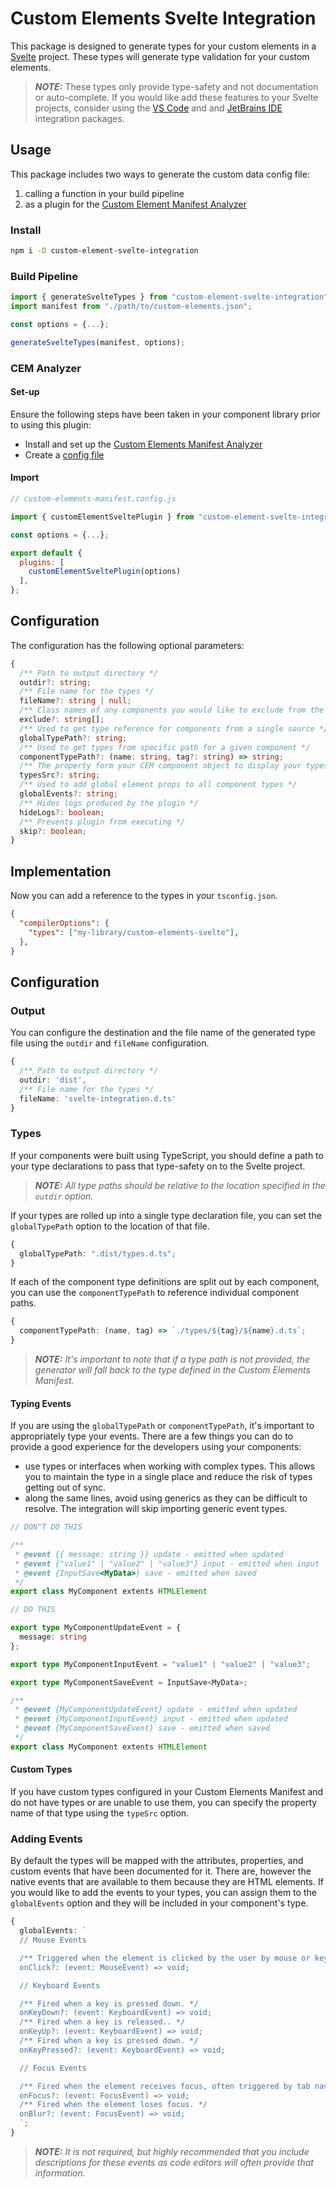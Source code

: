# Custom Elements Svelte Integration

This package is designed to generate types for your custom elements in a [Svelte](https://svelte.dev/) project. These types will generate type validation for your custom elements.

> ***NOTE:*** These types only provide type-safety and not documentation or auto-complete. If you would like add these features to your Svelte projects, consider using the [VS Code](https://www.npmjs.com/package/custom-element-vs-code-integration) and and [JetBrains IDE](https://www.npmjs.com/package/custom-element-jet-brains-integration) integration packages.

## Usage

This package includes two ways to generate the custom data config file:

1. calling a function in your build pipeline
2. as a plugin for the [Custom Element Manifest Analyzer](https://custom-elements-manifest.open-wc.org/)

### Install

```bash
npm i -D custom-element-svelte-integration
```

### Build Pipeline

```js
import { generateSvelteTypes } from "custom-element-svelte-integration";
import manifest from "./path/to/custom-elements.json";

const options = {...};

generateSvelteTypes(manifest, options);
```

### CEM Analyzer

#### Set-up

Ensure the following steps have been taken in your component library prior to using this plugin:

- Install and set up the [Custom Elements Manifest Analyzer](https://custom-elements-manifest.open-wc.org/analyzer/getting-started/)
- Create a [config file](https://custom-elements-manifest.open-wc.org/analyzer/config/#config-file)

#### Import

```js
// custom-elements-manifest.config.js

import { customElementSveltePlugin } from "custom-element-svelte-integration";

const options = {...};

export default {
  plugins: [
    customElementSveltePlugin(options)
  ],
};
```

## Configuration

The configuration has the following optional parameters:

```ts
{
  /** Path to output directory */
  outdir?: string;
  /** File name for the types */
  fileName?: string | null;
  /** Class names of any components you would like to exclude from the custom data */
  exclude?: string[];
  /** Used to get type reference for components from a single source */
  globalTypePath?: string;
  /** Used to get types from specific path for a given component */
  componentTypePath?: (name: string, tag?: string) => string;
  /** The property form your CEM component object to display your types */
  typesSrc?: string;
  /** Used to add global element props to all component types */
  globalEvents?: string;
  /** Hides logs produced by the plugin */
  hideLogs?: boolean;
  /** Prevents plugin from executing */
  skip?: boolean;
}
```

## Implementation

Now you can add a reference to the types in your `tsconfig.json`.

```json
{
  "compilerOptions": {
    "types": ["my-library/custom-elements-svelte"],
  },
}
```

## Configuration

### Output

You can configure the destination and the file name of the generated type file using the `outdir` and `fileName` configuration.

```ts
{
  /** Path to output directory */
  outdir: 'dist',
  /** File name for the types */
  fileName: 'svelte-integration.d.ts'
}
```

### Types

If your components were built using TypeScript, you should define a path to your type declarations to pass that type-safety on to the Svelte project.

> _***NOTE:*** All type paths should be relative to the location specified in the `outdir` option._

If your types are rolled up into a single type declaration file, you can set the `globalTypePath` option to the location of that file.

```ts
{
  globalTypePath: ".dist/types.d.ts";
}
```

If each of the component type definitions are split out by each component, you can use the `componentTypePath` to reference individual component paths.

```ts
{
  componentTypePath: (name, tag) => `./types/${tag}/${name}.d.ts`;
}
```

> _***NOTE:*** It's important to note that if a type path is not provided, the generator will fall back to the type defined in the Custom Elements Manifest._

#### Typing Events

If you are using the `globalTypePath` or `componentTypePath`, it's important to appropriately type your events. There are a few things you can do to provide a good experience for the developers using your components:

- use types or interfaces when working with complex types. This allows you to maintain the type in a single place and reduce the risk of types getting out of sync.
- along the same lines, avoid using generics as they can be difficult to resolve. The integration will skip importing generic event types.

```ts
// DON"T DO THIS

/**
 * @event {{ message: string }} update - emitted when updated
 * @event {"value1" | "value2" | "value3"} input - emitted when input
 * @event {InputSave<MyData>} save - emitted when saved
 */
export class MyComponent extents HTMLElement
```

```ts
// DO THIS

export type MyComponentUpdateEvent = { 
  message: string 
};

export type MyComponentInputEvent = "value1" | "value2" | "value3";

export type MyComponentSaveEvent = InputSave<MyData>;

/**
 * @event {MyComponentUpdateEvent} update - emitted when updated
 * @event {MyComponentInputEvent} input - emitted when updated
 * @event {MyComponentSaveEvent} save - emitted when saved
 */
export class MyComponent extents HTMLElement
```

#### Custom Types

If you have custom types configured in your Custom Elements Manifest and do not have types or are unable to use them, you can specify the property name of that type using the `typeSrc` option.

### Adding Events

By default the types will be mapped with the attributes, properties, and custom events that have been documented for it. There are, however the native events that are available to them because they are HTML elements. If you would like to add the events to your types, you can assign them to the `globalEvents` option and they will be included in your component's type.

```ts
{
  globalEvents: `
  // Mouse Events

  /** Triggered when the element is clicked by the user by mouse or keyboard. */
  onClick?: (event: MouseEvent) => void;

  // Keyboard Events

  /** Fired when a key is pressed down. */
  onKeyDown?: (event: KeyboardEvent) => void;
  /** Fired when a key is released.. */
  onKeyUp?: (event: KeyboardEvent) => void;
  /** Fired when a key is pressed down. */
  onKeyPressed?: (event: KeyboardEvent) => void;

  // Focus Events

  /** Fired when the element receives focus, often triggered by tab navigation. */
  onFocus?: (event: FocusEvent) => void;
  /** Fired when the element loses focus. */
  onBlur?: (event: FocusEvent) => void;
  `;
}
```

> _***NOTE:*** It is not required, but highly recommended that you include descriptions for these events as code editors will often provide that information._
